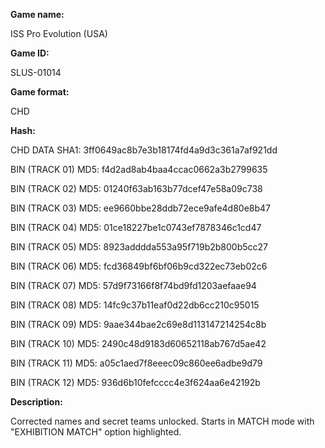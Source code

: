 **Game name:**

ISS Pro Evolution (USA)

**Game ID:**

SLUS-01014

**Game format:**

CHD

**Hash:**

CHD DATA SHA1: 3ff0649ac8b7e3b18174fd4a9d3c361a7af921dd

BIN (TRACK 01) MD5: f4d2ad8ab4baa4ccac0662a3b2799635

BIN (TRACK 02) MD5: 01240f63ab163b77dcef47e58a09c738

BIN (TRACK 03) MD5: ee9660bbe28ddb72ece9afe4d80e8b47

BIN (TRACK 04) MD5: 01ce18227be1c0743ef7878346c1cd47

BIN (TRACK 05) MD5: 8923adddda553a95f719b2b800b5cc27

BIN (TRACK 06) MD5: fcd36849bf6bf06b9cd322ec73eb02c6

BIN (TRACK 07) MD5: 57d9f73166f8f74bd9fd1203aefaae94

BIN (TRACK 08) MD5: 14fc9c37b11eaf0d22db6cc210c95015

BIN (TRACK 09) MD5: 9aae344bae2c69e8d113147214254c8b

BIN (TRACK 10) MD5: 2490c48d9183d60652118ab767d5ae42

BIN (TRACK 11) MD5: a05c1aed7f8eeec09c860ee6adbe9d79

BIN (TRACK 12) MD5: 936d6b10fefcccc4e3f624aa6e42192b

**Description:**

Corrected names and secret teams unlocked. Starts in MATCH mode with "EXHIBITION MATCH" option highlighted.